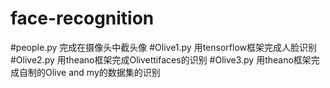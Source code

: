 # face-recognition
#people.py 完成在摄像头中截头像
#Olive1.py 用tensorflow框架完成人脸识别
#Olive2.py 用theano框架完成Olivettifaces的识别
#Olive3.py 用theano框架完成自制的Olive and my的数据集的识别
